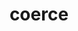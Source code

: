 ---
layout: default
title: coerce
parent: Mapping parameters
grand_parent: Mapping and field types
nav_order: 15
has_children: false
has_toc: false
---